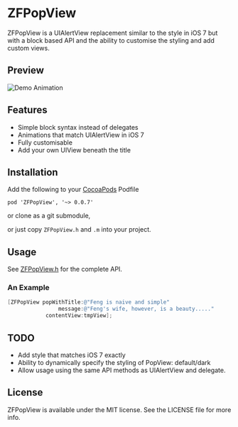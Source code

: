 # ZFPopView

ZFPopView is a UIAlertView replacement similar to the style in iOS 7 but with a block based API and the ability to customise the styling and add custom views.

## Preview
![Demo Animation](animation.gif)

## Features

* Simple block syntax instead of delegates
* Animations that match UIAlertView in iOS 7
* Fully customisable
* Add your own UIView beneath the title

## Installation

Add the following to your [CocoaPods](http://cocoapods.org/) Podfile 

	pod 'ZFPopView', '~> 0.0.7'

or clone as a git submodule,

or just copy ```ZFPopView.h``` and ```.m``` into your project.

## Usage

See [ZFPopView.h](Classes/ZFPopView.h) for the complete API.

### An Example

```Objective-C
[ZFPopView popWithTitle:@"Feng is naive and simple"
                message:@"Feng's wife, however, is a beauty....."
            contentView:tmpView];
```

## TODO

* Add style that matches iOS 7 exactly
* Ability to dynamically specify the styling of PopView: default/dark
* Allow usage using the same API methods as UIAlertView and delegate.

## License

ZFPopView is available under the MIT license. See the LICENSE file for more info.